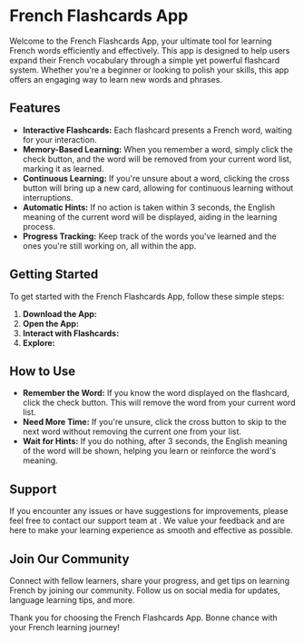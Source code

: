 # French Flashcards App

Welcome to the French Flashcards App, your ultimate tool for learning French words efficiently and effectively. This app is designed to help users expand their French vocabulary through a simple yet powerful flashcard system. Whether you're a beginner or looking to polish your skills, this app offers an engaging way to learn new words and phrases.

## Features

- **Interactive Flashcards:** Each flashcard presents a French word, waiting for your interaction.
- **Memory-Based Learning:** When you remember a word, simply click the check button, and the word will be removed from your current word list, marking it as learned.
- **Continuous Learning:** If you're unsure about a word, clicking the cross button will bring up a new card, allowing for continuous learning without interruptions.
- **Automatic Hints:** If no action is taken within 3 seconds, the English meaning of the current word will be displayed, aiding in the learning process.
- **Progress Tracking:** Keep track of the words you've learned and the ones you're still working on, all within the app.

## Getting Started

To get started with the French Flashcards App, follow these simple steps:

1. **Download the App:** 
2. **Open the App:** 
3. **Interact with Flashcards:** 
4. **Explore:**
## How to Use

- **Remember the Word:** If you know the word displayed on the flashcard, click the check button. This will remove the word from your current word list.
- **Need More Time:** If you're unsure, click the cross button to skip to the next word without removing the current one from your list.
- **Wait for Hints:** If you do nothing, after 3 seconds, the English meaning of the word will be shown, helping you learn or reinforce the word's meaning.

## Support

If you encounter any issues or have suggestions for improvements, please feel free to contact our support team at . We value your feedback and are here to make your learning experience as smooth and effective as possible.

## Join Our Community

Connect with fellow learners, share your progress, and get tips on learning French by joining our community. Follow us on social media for updates, language learning tips, and more.


Thank you for choosing the French Flashcards App. Bonne chance with your French learning journey!
